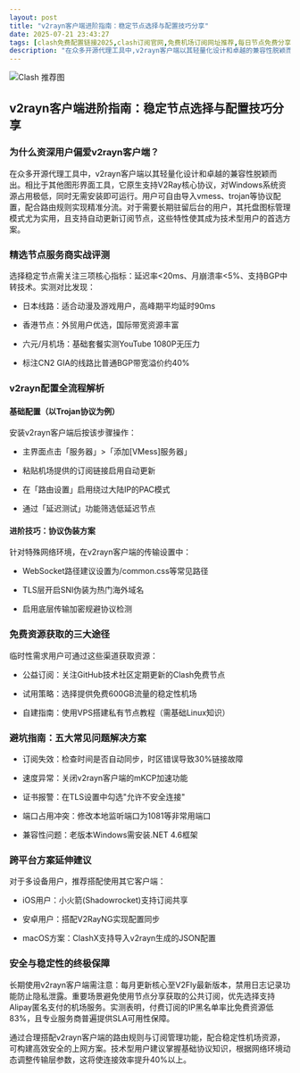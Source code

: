 ```yaml
---
layout: post
title: "v2rayn客户端进阶指南：稳定节点选择与配置技巧分享"
date: 2025-07-21 23:43:27
tags: [clash免费配置链接2025,clash订阅官网,免费机场订阅网址推荐,每日节点免费分享2025,clash订阅链接怎么买,香港节点加速器免费,SSR客户端下载]
description: "在众多开源代理工具中,v2rayn客户端以其轻量化设计和卓越的兼容性脱颖而出。相比于其他图形界面工具,它原生支持V2Ray核心协议,对Windows系统资源占用极低,同时无需安装即可运行。用户可自由导入vmess、trojan等协议配置,配合路由规则实现精准分流。对于需要长期驻留后台的用户,其托盘图标管理模式尤为实用,且支持自动更新订阅节点,这些特性使其成为技术型用户的首选方案。"
---
```


![Clash 推荐图](https://clashjd.github.io/assets/img/clash订阅节点购买.png)

## v2rayn客户端进阶指南：稳定节点选择与配置技巧分享

### 为什么资深用户偏爱v2rayn客户端？

在众多开源代理工具中，v2rayn客户端以其轻量化设计和卓越的兼容性脱颖而出。相比于其他图形界面工具，它原生支持V2Ray核心协议，对Windows系统资源占用极低，同时无需安装即可运行。用户可自由导入vmess、trojan等协议配置，配合路由规则实现精准分流。对于需要长期驻留后台的用户，其托盘图标管理模式尤为实用，且支持自动更新订阅节点，这些特性使其成为技术型用户的首选方案。

### 精选节点服务商实战评测

选择稳定节点需关注三项核心指标：延迟率<20ms、月崩溃率<5%、支持BGP中转技术。实测对比发现：

- 日本线路：适合动漫及游戏用户，高峰期平均延时90ms

- 香港节点：外贸用户优选，国际带宽资源丰富

- 六元/月机场：基础套餐实测YouTube 1080P无压力

- 标注CN2 GIA的线路比普通BGP带宽溢价约40%

### v2rayn配置全流程解析

#### 基础配置（以Trojan协议为例）

安装v2rayn客户端后按该步骤操作：

- 主界面点击「服务器」>「添加[VMess]服务器」

- 粘贴机场提供的订阅链接启用自动更新

- 在「路由设置」启用绕过大陆IP的PAC模式

- 通过「延迟测试」功能筛选低延迟节点

#### 进阶技巧：协议伪装方案

针对特殊网络环境，在v2rayn客户端的传输设置中：

- WebSocket路径建议设置为/common.css等常见路径

- TLS层开启SNI伪装为热门海外域名

- 启用底层传输加密规避协议检测

### 免费资源获取的三大途径

临时性需求用户可通过这些渠道获取资源：

- 公益订阅：关注GitHub技术社区定期更新的Clash免费节点

- 试用策略：选择提供免费600GB流量的稳定性机场

- 自建指南：使用VPS搭建私有节点教程（需基础Linux知识）

### 避坑指南：五大常见问题解决方案

- 订阅失效：检查时间是否自动同步，时区错误导致30%链接故障

- 速度异常：关闭v2rayn客户端的mKCP加速功能

- 证书报警：在TLS设置中勾选"允许不安全连接"

- 端口占用冲突：修改本地监听端口为1081等非常用端口

- 兼容性问题：老版本Windows需安装.NET 4.6框架

### 跨平台方案延伸建议

对于多设备用户，推荐搭配使用其它客户端：

- iOS用户：小火箭(Shadowrocket)支持订阅共享

- 安卓用户：搭配V2RayNG实现配置同步

- macOS方案：ClashX支持导入v2rayn生成的JSON配置

### 安全与稳定性的终极保障

长期使用v2rayn客户端需注意：每月更新核心至V2Fly最新版本，禁用日志记录功能防止隐私泄露。重要场景避免使用节点分享获取的公共订阅，优先选择支持Alipay匿名支付的机场服务。实测表明，付费订阅的IP黑名单率比免费资源低83%，且专业服务商普遍提供SLA可用性保障。

通过合理搭配v2rayn客户端的路由规则与订阅管理功能，配合稳定性机场资源，可构建高效安全的上网方案。技术型用户建议掌握基础协议知识，根据网络环境动态调整传输层参数，这将使连接效率提升40%以上。










